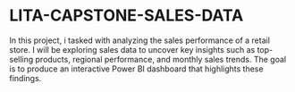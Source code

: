 # LITA-CAPSTONE-SALES-DATA
In this project, i tasked with analyzing the sales performance of a retail store. I will be exploring sales data to uncover key insights such as top-selling products, regional performance, and monthly sales trends. The goal is to produce an interactive Power BI dashboard that highlights these findings.
